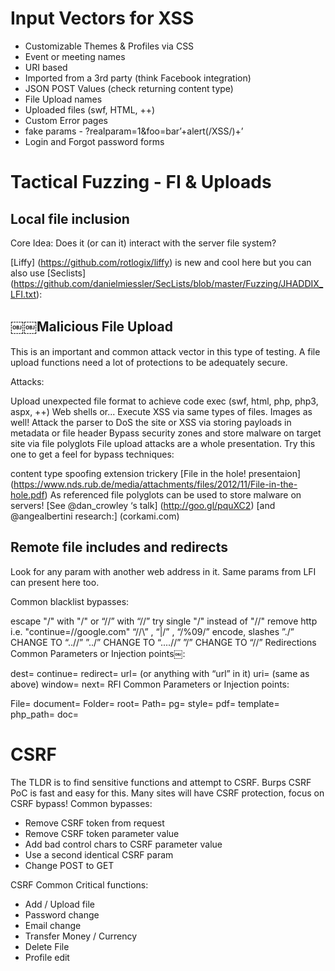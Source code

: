 # Input Vectors for XSS
- Customizable Themes & Profiles via CSS
- Event or meeting names
- URI based
- Imported from a 3rd party (think Facebook integration)
- JSON POST Values (check returning content type)
- File Upload names
- Uploaded files (swf, HTML, ++)
- Custom Error pages
- fake params - ?realparam=1&foo=bar’+alert(/XSS/)+’
- Login and Forgot password forms


# Tactical Fuzzing - FI & Uploads
## Local file inclusion
Core Idea: Does it (or can it) interact with the server file system?

[Liffy] (https://github.com/rotlogix/liffy) is new and cool here but you can also use [Seclists] (https://github.com/danielmiessler/SecLists/blob/master/Fuzzing/JHADDIX_LFI.txt):

## ￼￼Malicious File Upload
This is an important and common attack vector in this type of testing. A file upload functions need a lot of protections to be adequately secure.

Attacks:

Upload unexpected file format to achieve code exec (swf, html, php, php3, aspx, ++) Web shells or...
Execute XSS via same types of files. Images as well!
Attack the parser to DoS the site or XSS via storing payloads in metadata or file header
Bypass security zones and store malware on target site via file polyglots
File upload attacks are a whole presentation. Try this one to get a feel for bypass techniques:

content type spoofing
extension trickery
[File in the hole! presentaion] (https://www.nds.rub.de/media/attachments/files/2012/11/File-in-the-hole.pdf)
As referenced file polyglots can be used to store malware on servers! [See @dan_crowley ‘s talk] (http://goo.gl/pquXC2) [and @angealbertini research:] (corkami.com)

## Remote file includes and redirects
Look for any param with another web address in it. Same params from LFI can present here too.

Common blacklist bypasses:

escape "/" with "/" or “//” with “//”
try single "/" instead of "//"
remove http i.e. "continue=//google.com"
“//\” , “|/” , “/%09/”
encode, slashes
”./” CHANGE TO “..//”
”../” CHANGE TO “....//”
”/” CHANGE TO “//”
Redirections Common Parameters or Injection points￼:

dest=
continue=
redirect=
url= (or anything with “url” in it)
uri= (same as above)
window=
next=
RFI Common Parameters or Injection points:

File=
document=
Folder=
root=
Path=
pg=
style=
pdf=
template=
php_path=
doc=

# CSRF
The TLDR is to find sensitive functions and attempt to CSRF.
Burps CSRF PoC is fast and easy for this.
Many sites will have CSRF protection, focus on CSRF bypass! Common bypasses:
- Remove CSRF token from request
- Remove CSRF token parameter value
- Add bad control chars to CSRF parameter value
- Use a second identical CSRF param
- Change POST to GET

CSRF Common Critical functions:
- Add / Upload file 
- Password change
- Email change 
- Transfer Money / Currency
- Delete File 
- Profile edit


